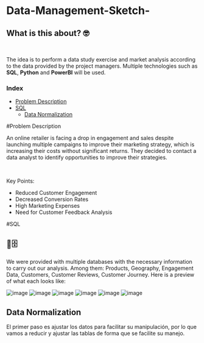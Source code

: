 # Data-Management-Sketch-

<h2>What is this about? 🤓</h2> 

<br/>

The idea is to perform a data study exercise and market analysis according to the data provided by the project managers. Multiple technologies such as <b>SQL</b>, <b>Python</b> and <b>PowerBI</b> will be used.

<h3>Index</h3>


- [Problem Description](#Problem-Description)
- [SQL](#SQL)
  - [Data Normalization](#Data-Normalization)

#Problem Description

An online retailer is facing a drop in engagement and sales despite launching multiple campaigns to improve their marketing strategy, which is increasing their costs without significant returns. They decided to contact a data analyst to identify opportunities to improve their strategies.

<br/>

Key Points: 
- Reduced Customer Engagement
- Decreased Conversion Rates
- High Marketing Expenses
- Need for Customer Feedback Analysis

#SQL  <h2>🧐🗄️</h2>

We were provided with multiple databases with the necessary information to carry out our analysis. Among them: Products, Geography, Engagement Data, Customers, Customer Reviews, Customer Journey. Here is a preview of what each looks like:

![image](https://github.com/user-attachments/assets/9732cb10-c08d-4a67-893e-006ef8c57991) ![image](https://github.com/user-attachments/assets/f6a89ebe-e808-4731-8e85-1c7434d82259) 
![image](https://github.com/user-attachments/assets/91aa59d1-6498-47fe-a7d5-360627b54e5b) ![image](https://github.com/user-attachments/assets/8d22562b-6b43-4fd4-9e86-47f4b79b6e85)
![image](https://github.com/user-attachments/assets/8603280d-cafd-4db3-837b-baf21262b8dc) ![image](https://github.com/user-attachments/assets/2f4e756d-9b23-43ec-8c72-733e41a1d67a)

## Data Normalization

El primer paso es ajustar los datos para facilitar su manipulación, por lo que vamos a reducir y ajustar las tablas de forma que se facilite su manejo. 



